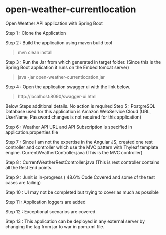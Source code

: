 # open-weather-currentlocation
Open Weather API application with Spring Boot

Step 1 : Clone the Application

Step 2 : Build the application using maven build tool
>mvn clean install

Step 3 : Run the Jar from which generated in target folder. (Since this is the Spring Boot application it runs on the Embed tomcat server)
>java -jar open-weather-currentlocation.jar

Step 4 : Open the application swagger ui with the link below.
>http://localhost:8090/swagger-ui.html

Below Steps additional details. No action is required
Step 5 : PostgreSQL Database used for this application is Amazon WebService Cloud (URL, UserName, Password changes is not required for this application)

Step 6 : Weather API URL and API Subscription is specified in application.properties file

Step 7 : Since I am not the expertise in the Angular JS, created one rest controller and controller which use the MVC pattern with Thyleaf template engine.
CurrentWeatherController.java (This is the MVC controller)

Step 8 : CurrentWeatherRestController.java (This is rest controller contains all the Rest End points.

Step 9 : Junit is in-progress ( 48.6% Code Covered and some of the test cases are failing)

Step 10 : UI may not be completed but trying to cover as much as possible

Step 11 : Application loggers are added

Step 12 : Exceptional scenarios are covered.

Step 13 : This application can be deployed in any external server by changing the <packaging> tag from jar to war in pom.xml file.
